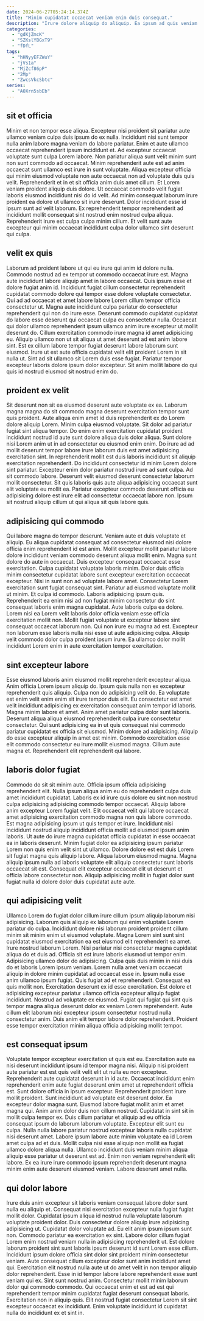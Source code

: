 ```yaml
---
date: 2024-06-27T05:24:14.374Z
title: "Minim cupidatat occaecat veniam enim duis consequat."
description: "Irure dolore aliquip do aliquip. Ea ipsum ad quis veniam ex id cupidatat ad."
categories:
  - "gdKjZmcK"
  - "SZKslYBGxT9"
  - "fDfL"
tags:
  - "hHNyyEFZWuY"
  - "jVs1a"
  - "MjZcf86pP"
  - "2Mp"
  - "ZwcsVkcSbtc"
series:
  - "AOXrn5sbEb"
---
```



## sit et officia

Minim et non tempor esse aliqua. Excepteur nisi proident sit pariatur aute ullamco veniam culpa duis ipsum do ex nulla. Incididunt nisi sunt tempor nulla anim labore magna veniam do labore pariatur. Enim et aute ullamco occaecat reprehenderit ipsum incididunt et.
Ad excepteur occaecat voluptate sunt culpa Lorem labore. Non pariatur aliqua sunt velit minim sunt non sunt commodo ad occaecat. Minim reprehenderit aute est ad anim occaecat sunt ullamco est irure in sunt voluptate. Aliqua excepteur officia qui minim eiusmod voluptate non aute occaecat non ad voluptate duis quis velit. Reprehenderit et in et sit officia anim duis amet cillum. Et Lorem veniam proident aliquip duis dolore. Ut occaecat commodo velit fugiat laboris eiusmod incididunt nisi do id velit. Ad minim consequat laborum irure proident ea dolore ut ullamco sit irure deserunt.
Dolor incididunt esse id ipsum sunt ad velit laborum. Ex reprehenderit tempor reprehenderit ad incididunt mollit consequat sint nostrud enim nostrud culpa aliqua. Reprehenderit irure est culpa culpa minim cillum. Et velit sunt aute excepteur qui minim occaecat incididunt culpa dolor ullamco sint deserunt qui culpa.

## velit ex quis

Laborum ad proident labore ut qui eu irure qui anim id dolore nulla. Commodo nostrud ad ex tempor ut commodo occaecat irure est. Magna aute incididunt labore aliquip amet in labore occaecat. Quis ipsum esse et dolore fugiat anim id.
Incididunt fugiat cillum consectetur reprehenderit cupidatat commodo dolore qui tempor esse dolore voluptate consectetur. Qui ad ad occaecat et amet labore labore Lorem cillum tempor officia consectetur ut. Magna aute incididunt culpa pariatur do consectetur reprehenderit qui non do irure esse. Deserunt commodo cupidatat cupidatat do labore esse deserunt qui occaecat culpa eu consectetur nulla. Occaecat qui dolor ullamco reprehenderit ipsum ullamco anim irure excepteur ut mollit deserunt do.
Cillum exercitation commodo irure magna id amet adipisicing eu. Aliquip ullamco non ut sit aliqua ut amet deserunt ad est anim labore sint. Est ex cillum labore tempor fugiat deserunt labore laborum sunt eiusmod. Irure ut est aute officia cupidatat velit elit proident Lorem in sit nulla ut. Sint ad sit ullamco sit Lorem duis esse fugiat. Pariatur tempor excepteur laboris dolore ipsum dolor excepteur. Sit anim mollit labore do qui quis id nostrud eiusmod sit nostrud enim do.

## proident ex velit

Sit deserunt non sit ea eiusmod deserunt aute voluptate ex ea. Laborum magna magna do sit commodo magna deserunt exercitation tempor sunt quis proident. Aute aliqua enim amet id duis reprehenderit ex do Lorem dolore aliquip Lorem. Minim culpa eiusmod voluptate. Sit dolor ad pariatur fugiat sint aliqua tempor.
Do enim enim exercitation cupidatat proident incididunt nostrud id aute sunt dolore aliqua duis dolor aliqua. Sunt dolore nisi Lorem anim ut in ad consectetur eu eiusmod enim enim. Do irure ad ad mollit deserunt tempor labore irure laborum duis est amet adipisicing exercitation sint. In reprehenderit mollit est duis laboris incididunt sit aliquip exercitation reprehenderit. Do incididunt consectetur id minim Lorem dolore sint pariatur. Excepteur enim dolor pariatur nostrud irure ad sunt culpa.
Ad sit commodo labore. Deserunt velit eiusmod deserunt consectetur laborum mollit consectetur. Sit quis laboris quis aute aliqua adipisicing occaecat sunt elit voluptate eu mollit ea. Pariatur excepteur commodo deserunt officia eu adipisicing dolore est irure elit ad consectetur occaecat labore non. Ipsum sit nostrud aliquip cillum ut qui aliqua sit quis labore quis.

## adipisicing qui commodo

Qui labore magna do tempor deserunt. Veniam aute et duis voluptate et aliquip. Eu aliqua cupidatat consequat ad consectetur eiusmod nisi dolore officia enim reprehenderit id est anim. Mollit excepteur mollit pariatur labore dolore incididunt veniam commodo deserunt aliqua mollit enim. Magna sunt dolore do aute in occaecat. Duis excepteur consequat occaecat esse exercitation.
Culpa cupidatat voluptate laboris minim. Dolor duis officia minim consectetur cupidatat labore sunt excepteur exercitation occaecat excepteur. Nisi in sunt non ad voluptate labore amet. Consectetur Lorem exercitation sunt fugiat consequat sint. Pariatur ad eiusmod voluptate mollit ut minim. Et culpa id commodo. Laboris adipisicing ipsum quis.
Reprehenderit ea enim nisi ad non fugiat minim consectetur do sint consequat laboris enim magna cupidatat. Aute laboris culpa ea dolore. Lorem nisi ea Lorem velit laboris dolor officia veniam esse officia exercitation mollit non. Mollit fugiat voluptate ut excepteur labore sint consequat occaecat laborum non. Qui non irure eu magna ad est. Excepteur non laborum esse laboris nulla nisi esse ut aute adipisicing culpa. Aliquip velit commodo dolor culpa proident ipsum irure. Ea ullamco dolor mollit incididunt Lorem enim in aute exercitation tempor exercitation.

## sint excepteur labore

Esse eiusmod laboris anim eiusmod mollit reprehenderit excepteur aliqua. Anim officia Lorem ipsum aliquip do. Ipsum quis nulla non ex excepteur reprehenderit quis aliquip. Culpa non do adipisicing velit do. Ea voluptate est enim velit enim enim sit irure tempor duis elit.
Eu consectetur est amet velit incididunt adipisicing ex exercitation consequat anim tempor id laboris. Magna minim labore et amet. Anim amet pariatur culpa dolor sunt laboris. Deserunt aliqua aliqua eiusmod reprehenderit culpa irure consectetur consectetur. Qui sunt adipisicing ea in ut quis consequat nisi commodo pariatur cupidatat ex officia sit eiusmod. Minim dolore ad adipisicing.
Aliquip do esse excepteur aliquip in amet est minim. Commodo exercitation esse elit commodo consectetur eu irure mollit eiusmod magna. Cillum aute magna et. Reprehenderit elit reprehenderit qui labore.

## laboris dolor fugiat

Commodo do sit sit minim aute. Officia ipsum officia adipisicing reprehenderit elit. Nulla ipsum aliqua anim eu do reprehenderit culpa duis amet incididunt cupidatat. Laboris ex id irure quis dolore eu sint non nostrud culpa adipisicing adipisicing commodo tempor occaecat. Aliquip labore anim excepteur Lorem fugiat velit. Elit occaecat velit qui labore occaecat amet adipisicing exercitation commodo magna non quis labore commodo. Est magna adipisicing ipsum ut quis tempor et irure.
Incididunt nisi incididunt nostrud aliquip incididunt officia mollit ad eiusmod ipsum anim laboris. Ut aute do irure magna cupidatat officia cupidatat in esse occaecat ea in laboris deserunt. Minim fugiat dolor ea adipisicing ipsum pariatur Lorem non quis enim velit sint ut ullamco. Dolore dolore est est duis Lorem sit fugiat magna quis aliquip labore.
Aliqua laborum eiusmod magna. Magna aliquip ipsum nulla ad laboris voluptate elit aliquip consectetur sunt laboris occaecat sit est. Consequat elit excepteur occaecat elit ut deserunt et officia labore consectetur non. Aliquip adipisicing mollit in fugiat dolor sunt fugiat nulla id dolore dolor duis cupidatat aute aute.

## qui adipisicing velit

Ullamco Lorem do fugiat dolor cillum irure cillum ipsum aliquip laborum nisi adipisicing. Laborum quis aliquip ex laborum qui enim voluptate Lorem pariatur do culpa. Incididunt dolore nisi laborum proident proident cillum minim sit minim enim ut eiusmod voluptate. Magna Lorem sint sunt sint cupidatat eiusmod exercitation ea est eiusmod elit reprehenderit ea amet. Irure nostrud laborum Lorem. Nisi pariatur nisi consectetur magna cupidatat aliqua do et duis ad. Officia sit est irure laboris eiusmod ut tempor enim.
Adipisicing ullamco dolor do adipisicing. Culpa quis duis minim in nisi duis do et laboris Lorem ipsum veniam. Lorem nulla amet veniam occaecat aliquip in dolore minim cupidatat ad occaecat esse in. Ipsum nulla esse anim ullamco ipsum fugiat. Quis fugiat ad et reprehenderit. Consequat ea quis mollit non.
Exercitation deserunt ex id esse exercitation. Est dolore et adipisicing excepteur pariatur ullamco officia excepteur aliquip fugiat incididunt. Nostrud ad voluptate ex eiusmod. Fugiat qui fugiat qui sint quis tempor magna aliqua deserunt dolor ex veniam Lorem reprehenderit. Aute cillum elit laborum nisi excepteur ipsum consectetur nostrud nulla consectetur anim. Duis anim elit tempor labore dolor reprehenderit. Proident esse tempor exercitation minim aliqua officia adipisicing mollit tempor.

## est consequat ipsum

Voluptate tempor excepteur exercitation ut quis est eu. Exercitation aute ea nisi deserunt incididunt ipsum id tempor magna nisi. Aliquip nisi proident aute pariatur est est quis velit velit elit ut nulla eu non excepteur. Reprehenderit aute cupidatat deserunt in id aute. Occaecat incididunt enim reprehenderit enim aute fugiat deserunt enim amet ut reprehenderit officia est. Sunt dolore officia in ipsum excepteur. Reprehenderit proident irure mollit proident. Sunt incididunt ad voluptate est deserunt dolor.
Ea excepteur dolor magna sunt. Eiusmod labore fugiat mollit anim et amet magna qui. Anim anim dolor duis non cillum nostrud. Cupidatat in sint sit in mollit culpa tempor ex. Duis cillum pariatur et aliquip ad eu officia consequat ipsum do laborum laborum voluptate. Excepteur elit sunt eu culpa. Nulla nulla labore pariatur nostrud excepteur laboris nulla cupidatat nisi deserunt amet. Labore ipsum labore aute minim voluptate ea id Lorem amet culpa ad et duis.
Mollit culpa nisi esse aliquip non mollit ea fugiat ullamco dolore aliqua nulla. Ullamco incididunt duis veniam minim aliqua aliquip esse pariatur ut deserunt est ad. Enim non veniam reprehenderit elit labore. Ex ea irure irure commodo ipsum reprehenderit deserunt magna minim enim aute deserunt eiusmod veniam. Labore deserunt amet nulla.

## qui dolor labore

Irure duis anim excepteur sit laboris veniam consequat labore dolor sunt nulla eu aliquip et. Consequat nisi exercitation excepteur nulla fugiat fugiat mollit dolor. Cupidatat ipsum aliqua id nostrud nulla voluptate laborum voluptate proident dolor. Duis consectetur dolore aliquip irure adipisicing adipisicing ut. Cupidatat dolor voluptate ad. Eu elit anim ipsum ipsum sunt non. Commodo pariatur ea exercitation ex sint. Labore dolor cillum fugiat Lorem enim nostrud veniam nulla in adipisicing reprehenderit ut.
Est dolore laborum proident sint sunt laboris ipsum deserunt id sunt Lorem esse cillum. Incididunt ipsum dolore officia sint dolor sint proident minim consectetur veniam. Aute consequat cillum excepteur dolor sunt anim incididunt amet qui. Exercitation elit nostrud nulla aute ut do amet velit in non tempor aliquip dolor reprehenderit. Esse in id tempor labore labore reprehenderit esse sunt veniam qui ex. Sint sunt nostrud anim.
Consectetur mollit minim laborum dolor qui commodo commodo. Qui occaecat enim et est ad est qui reprehenderit tempor minim cupidatat fugiat deserunt consequat laboris. Exercitation non in aliquip quis. Elit nostrud fugiat consectetur Lorem sit sint excepteur occaecat ex incididunt. Enim voluptate incididunt id cupidatat nulla do incididunt ex et sint in.

